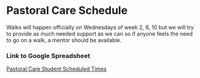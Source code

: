 # Pastoral Care Schedule

Walks will happen officially on Wednesdays of week 2, 6, 10 but we will try to provide as much
needed support as we can so if anyone feels the need to go on a walk, a mentor should be available.

### Link to Google Spreadsheet

[Pastoral Care Student Scheduled
Times](https://docs.google.com/spreadsheets/d/1nWm-8THUDujbjNPJkQv0APLT-otQjvRoy8vDoOoudcM/edit?usp=sharing)
